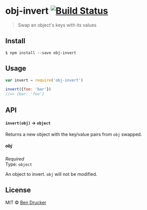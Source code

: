 # obj-invert [![Build Status](https://travis-ci.org/bendrucker/obj-invert.svg?branch=master)](https://travis-ci.org/bendrucker/obj-invert)

> Swap an object's keys with its values


## Install

```
$ npm install --save obj-invert
```


## Usage

```js
var invert = require('obj-invert')

invert({foo: 'bar'})
//=> {bar: 'foo'}
```

## API

#### `invert(obj)` -> `object`

Returns a new object with the key/value pairs from `obj` swapped.

##### obj

*Required*  
Type: `object`

An object to invert. `obj` will not be modified.


## License

MIT © [Ben Drucker](http://bendrucker.me)
